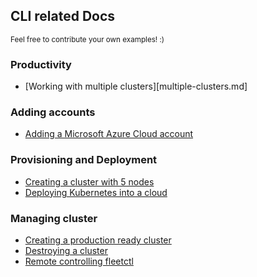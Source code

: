 ## CLI related Docs

<small>Feel free to contribute your own examples! :)</small>

### Productivity
* [Working with multiple clusters][multiple-clusters.md]

### Adding accounts
* [Adding a Microsoft Azure Cloud account](account-add-azure.md)

### Provisioning and Deployment
* [Creating a cluster with 5 nodes](cluster-of-5-nodes.md)
* [Deploying Kubernetes into a cloud](deploying-kubernetes.md)

### Managing cluster
* [Creating a production ready cluster](production-ready-cluster.md)
* [Destroying a cluster](destroying-a-cluster.md)
* [Remote controlling fleetctl](remote-fleetctl.md)
